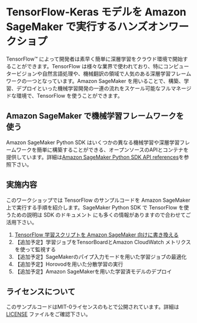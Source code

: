 # TensorFlow-Keras モデルを Amazon SageMaker で実行するハンズオンワークショプ

TensorFlow™ によって開発者は素早く簡単に深層学習をクラウド環境で開始することができます。TensorFlow は様々な業界で使われており、特にコンピュータービジョンや自然言語処理や、機械翻訳の領域で人気のある深層学習フレームワークの一つとなっています。Amazon SageMaker を用いることで、構築、学習、デプロイといった機械学習開発の一連の流れをスケール可能なフルマネージドな環境で、TensorFlow を使うことができます。


## Amazon SageMaker で機械学習フレームワークを使う
Amazon SageMaker Python SDK はいくつかの異なる機械学習や深層学習フレームワークを簡単に構築することができる、オープンソースのAPIとコンテナを提供しています。詳細は[Amazon SageMaker Python SDK API references](https://sagemaker.readthedocs.io/)を参照下さい。


## 実施内容
このワークショップでは TensorFlow のサンプルコードを Amazon SageMaker 上で実行する手順を紹介します。SageMaker Python SDK で TensorFlow を使うための説明は SDK のドキュメント にも多くの情報がありますので合わせてご活用下さい。

1. [TensorFlow 学習スクリプトを Amazon SageMaker 向けに書き換える](0_Running_TensorFlow_In_SageMaker.ipynb)
2. 【追加予定】学習ジョブをTensorBoardとAmazon CloudWatch メトリクスを使って監視する
3. 【追加予定】SageMakerのパイプ入力モードを用いた学習ジョブの最適化
4. 【追加予定】Horovodを用いた分散学習の実行
5. 【追加予定】Amazon SageMakerを用いた学習済モデルのデプロイ

## ライセンスについて
このサンプルコードはMIT-0ライセンスのもとで公開されています。詳細は [LICENSE](LICENSE) ファイルをご確認下さい。
